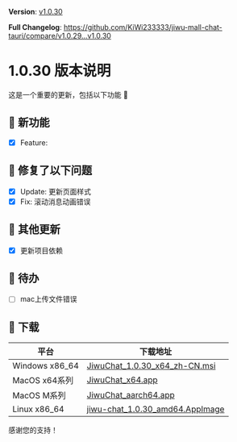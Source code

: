 **Version**: [v1.0.30](https://github.com/KiWi233333/jiwu-mall-chat-tauri/blob/main/.github/releasemd/v1.0.30.md)

**Full Changelog**: <https://github.com/KiWi233333/jiwu-mall-chat-tauri/compare/v1.0.29...v1.0.30>

# 1.0.30 版本说明

这是一个重要的更新，包括以下功能 🧪

## 🔮 新功能

- [x] Feature:

## 🔨 修复了以下问题

- [x] Update: 更新页面样式
- [x] Fix: 滚动消息动画错误

## 🧿 其他更新

- [x] 更新项目依赖

## 📌 待办

- [ ] mac上传文件错误

## 🧪 下载

| 平台 | 下载地址 |
| --- | --- |
| Windows x86_64 | [JiwuChat_1.0.30_x64_zh-CN.msi](https://github.com/KiWi233333/jiwu-mall-chat-tauri/releases/download/v1.0.30/JiwuChat_1.0.30_x64_zh-CN.msi) |
| MacOS x64系列 | [JiwuChat_x64.app](https://github.com/KiWi233333/jiwu-mall-chat-tauri/releases/download/v1.0.30/JiwuChat_x64.app) |
| MacOS M系列 | [JiwuChat_aarch64.app](https://github.com/KiWi233333/jiwu-mall-chat-tauri/releases/download/v1.0.30/JiwuChat_aarch64.app) |
| Linux x86_64 | [jiwu-chat_1.0.30_amd64.AppImage](https://github.com/KiWi233333/jiwu-mall-chat-tauri/releases/download/v1.0.30/jiwu-chat_1.0.30_amd64.AppImage) |

感谢您的支持！

